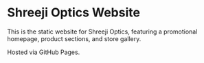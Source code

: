 # Shreeji Optics Website

This is the static website for Shreeji Optics, featuring a promotional homepage, product sections, and store gallery.

Hosted via GitHub Pages.
